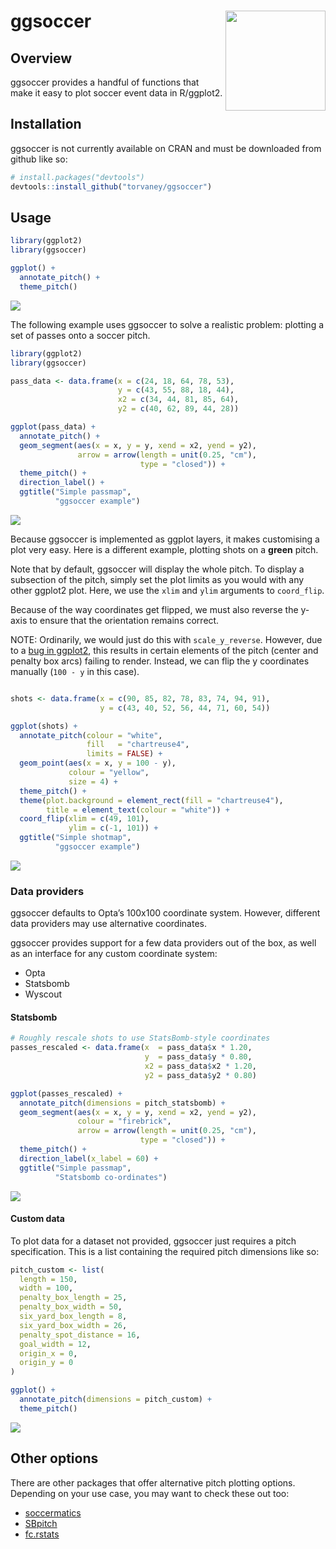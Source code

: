 
<!-- README.md is generated from README.Rmd. Please edit that file -->

# ggsoccer <img src="man/figures/logo.png" width="160px" align="right" />

## Overview

ggsoccer provides a handful of functions that make it easy to plot
soccer event data in R/ggplot2.

## Installation

ggsoccer is not currently available on CRAN and must be downloaded from
github like so:

``` r
# install.packages("devtools")
devtools::install_github("torvaney/ggsoccer")
```

## Usage

``` r
library(ggplot2)
library(ggsoccer)

ggplot() +
  annotate_pitch() +
  theme_pitch()
```

![](man/figures/README-example_blank-1.png)<!-- -->

The following example uses ggsoccer to solve a realistic problem:
plotting a set of passes onto a soccer pitch.

``` r
library(ggplot2)
library(ggsoccer)

pass_data <- data.frame(x = c(24, 18, 64, 78, 53),
                        y = c(43, 55, 88, 18, 44),
                        x2 = c(34, 44, 81, 85, 64),
                        y2 = c(40, 62, 89, 44, 28))

ggplot(pass_data) +
  annotate_pitch() +
  geom_segment(aes(x = x, y = y, xend = x2, yend = y2),
               arrow = arrow(length = unit(0.25, "cm"),
                             type = "closed")) +
  theme_pitch() +
  direction_label() +
  ggtitle("Simple passmap", 
          "ggsoccer example")
```

![](man/figures/README-example_passes-1.png)<!-- -->

Because ggsoccer is implemented as ggplot layers, it makes customising a
plot very easy. Here is a different example, plotting shots on a
**green** pitch.

Note that by default, ggsoccer will display the whole pitch. To display
a subsection of the pitch, simply set the plot limits as you would with
any other ggplot2 plot. Here, we use the `xlim` and `ylim` arguments to
`coord_flip`.

Because of the way coordinates get flipped, we must also reverse the
y-axis to ensure that the orientation remains correct.

NOTE: Ordinarily, we would just do this with `scale_y_reverse`. However,
due to a [bug in
ggplot2](https://github.com/tidyverse/ggplot2/issues/3120), this results
in certain elements of the pitch (center and penalty box arcs) failing
to render. Instead, we can flip the y coordinates manually (`100 - y` in
this case).

``` r

shots <- data.frame(x = c(90, 85, 82, 78, 83, 74, 94, 91),
                    y = c(43, 40, 52, 56, 44, 71, 60, 54))

ggplot(shots) +
  annotate_pitch(colour = "white",
                 fill   = "chartreuse4",
                 limits = FALSE) +
  geom_point(aes(x = x, y = 100 - y),
             colour = "yellow", 
             size = 4) +
  theme_pitch() +
  theme(plot.background = element_rect(fill = "chartreuse4"),
        title = element_text(colour = "white")) +
  coord_flip(xlim = c(49, 101),
             ylim = c(-1, 101)) +
  ggtitle("Simple shotmap",
          "ggsoccer example")
```

![](man/figures/README-example_shots-1.png)<!-- -->

### Data providers

ggsoccer defaults to Opta’s 100x100 coordinate system. However,
different data providers may use alternative coordinates.

ggsoccer provides support for a few data providers out of the box, as
well as an interface for any custom coordinate system:

  - Opta
  - Statsbomb
  - Wyscout

#### Statsbomb

``` r
# Roughly rescale shots to use StatsBomb-style coordinates
passes_rescaled <- data.frame(x  = pass_data$x * 1.20,
                              y  = pass_data$y * 0.80,
                              x2 = pass_data$x2 * 1.20,
                              y2 = pass_data$y2 * 0.80)

ggplot(passes_rescaled) +
  annotate_pitch(dimensions = pitch_statsbomb) +
  geom_segment(aes(x = x, y = y, xend = x2, yend = y2),
               colour = "firebrick",
               arrow = arrow(length = unit(0.25, "cm"),
                             type = "closed")) +
  theme_pitch() +
  direction_label(x_label = 60) +
  ggtitle("Simple passmap", 
          "Statsbomb co-ordinates")
```

![](man/figures/README-example_passes_sb-1.png)<!-- -->

#### Custom data

To plot data for a dataset not provided, ggsoccer just requires a pitch
specification. This is a list containing the required pitch dimensions
like so:

``` r
pitch_custom <- list(
  length = 150,
  width = 100,
  penalty_box_length = 25,
  penalty_box_width = 50,
  six_yard_box_length = 8,
  six_yard_box_width = 26,
  penalty_spot_distance = 16,
  goal_width = 12,
  origin_x = 0,
  origin_y = 0
)

ggplot() +
  annotate_pitch(dimensions = pitch_custom) +
  theme_pitch()
```

![](man/figures/README-example_custom-1.png)<!-- -->

## Other options

There are other packages that offer alternative pitch plotting options.
Depending on your use case, you may want to check these out too:

  - [soccermatics](https://github.com/JoGall/soccermatics)
  - [SBpitch](https://github.com/FCrSTATS/SBpitch)
  - [fc.rstats](https://github.com/FCrSTATS/fc.rstats)
